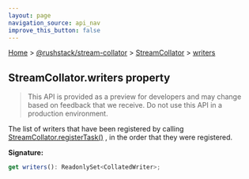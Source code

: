 ```yaml
---
layout: page
navigation_source: api_nav
improve_this_button: false
---
```



[Home](./index.md) &gt; [@rushstack/stream-collator](./stream-collator.md) &gt; [StreamCollator](./stream-collator.streamcollator.md) &gt; [writers](./stream-collator.streamcollator.writers.md)

## StreamCollator.writers property

> This API is provided as a preview for developers and may change based on feedback that we receive. Do not use this API in a production environment.
>

The list of writers that have been registered by calling [StreamCollator.registerTask()](./stream-collator.streamcollator.registertask.md) , in the order that they were registered.

<b>Signature:</b>

```typescript
get writers(): ReadonlySet<CollatedWriter>;
```
